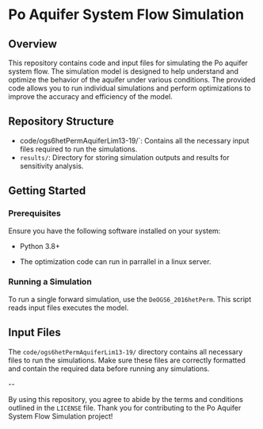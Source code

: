 # Po Aquifer System Flow Simulation

## Overview

This repository contains code and input files for simulating the Po aquifer system flow. The simulation model is designed to help understand and optimize the behavior of the aquifer under various conditions. The provided code allows you to run individual simulations and perform optimizations to improve the accuracy and efficiency of the model.

## Repository Structure

- code/ogs6hetPermAquiferLim13-19/`: Contains all the necessary input files required to run the simulations.
- `results/`: Directory for storing simulation outputs and results for sensitivity analysis.

## Getting Started

### Prerequisites

Ensure you have the following software installed on your system:

- Python 3.8+

- The optimization code can run in parrallel in a linux server.


### Running a Simulation

To run a single forward simulation, use the `DeOGS6_2016hetPerm`. This script reads input files executes the model.


## Input Files

The `code/ogs6hetPermAquiferLim13-19/` directory contains all necessary files to run the simulations. Make sure these files are correctly formatted and contain the required data before running any simulations.


--

By using this repository, you agree to abide by the terms and conditions outlined in the `LICENSE` file. Thank you for contributing to the Po Aquifer System Flow Simulation project!
